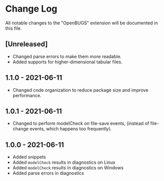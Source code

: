 # Change Log

All notable changes to the "OpenBUGS" extension will be documented in this file.

## [Unreleased]

- Changed parse errors to make them more readable.
- Added supports for higher-dimensional tabular files.

## 1.1.0 - 2021-06-11

- Changed code organization to reduce package size and improve performance.

## 1.0.1 - 2021-06-11

- Changed to perform modelCheck on file-save events, (instead of file-change events, which happens too frequently).

## 1.0.0 - 2021-06-11

- Added snippets
- Added `modelCheck` results in diagnostics on Linux
- Added `modelCheck` results in diagnostics on Windows
- Added parse errors in diagnostics

